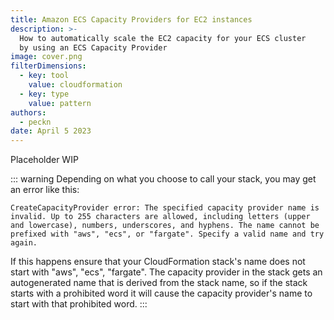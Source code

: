 ```yaml
---
title: Amazon ECS Capacity Providers for EC2 instances
description: >-
  How to automatically scale the EC2 capacity for your ECS cluster
  by using an ECS Capacity Provider
image: cover.png
filterDimensions:
  - key: tool
    value: cloudformation
  - key: type
    value: pattern
authors:
  - peckn
date: April 5 2023
---
```


Placeholder WIP


::: warning
Depending on what you choose to call your stack, you may get an error like this:

`CreateCapacityProvider error: The specified capacity provider name is invalid. Up to 255 characters are allowed, including letters (upper and lowercase), numbers, underscores, and hyphens. The name cannot be prefixed with "aws", "ecs", or "fargate". Specify a valid name and try again.`

If this happens ensure that your CloudFormation stack's name does not start with "aws", "ecs", "fargate". The capacity provider in the stack gets an autogenerated name that is derived from the stack name, so if the stack starts with a prohibited word it will cause the capacity provider's name to start with that prohibited word.
:::
